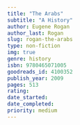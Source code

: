 ```yaml
---
title: "The Arabs"
subtitle: "A History"
author: Eugene Rogan
author_last: Rogan
slug: rogan-the-arabs
type: non-fiction
img: true
genre: history
isbn: 9780465071005
goodreads_id: 4100352
publish_year: 2009
pages: 513
rating: 
date_started:
date_completed:
priority: medium
---
```

